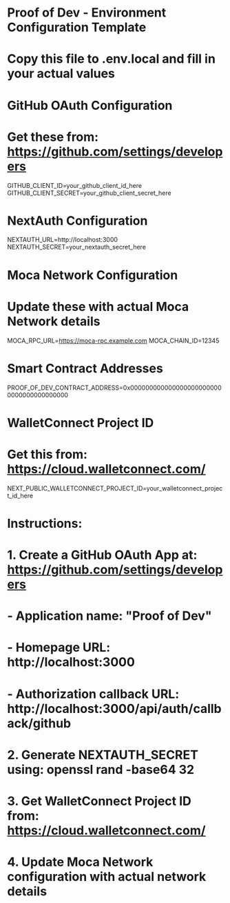 # Proof of Dev - Environment Configuration Template
# Copy this file to .env.local and fill in your actual values

# GitHub OAuth Configuration
# Get these from: https://github.com/settings/developers
GITHUB_CLIENT_ID=your_github_client_id_here
GITHUB_CLIENT_SECRET=your_github_client_secret_here

# NextAuth Configuration
NEXTAUTH_URL=http://localhost:3000
NEXTAUTH_SECRET=your_nextauth_secret_here

# Moca Network Configuration
# Update these with actual Moca Network details
MOCA_RPC_URL=https://moca-rpc.example.com
MOCA_CHAIN_ID=12345

# Smart Contract Addresses
PROOF_OF_DEV_CONTRACT_ADDRESS=0x0000000000000000000000000000000000000000

# WalletConnect Project ID
# Get this from: https://cloud.walletconnect.com/
NEXT_PUBLIC_WALLETCONNECT_PROJECT_ID=your_walletconnect_project_id_here

# Instructions:
# 1. Create a GitHub OAuth App at: https://github.com/settings/developers
#    - Application name: "Proof of Dev"
#    - Homepage URL: http://localhost:3000
#    - Authorization callback URL: http://localhost:3000/api/auth/callback/github
#
# 2. Generate NEXTAUTH_SECRET using: openssl rand -base64 32
#
# 3. Get WalletConnect Project ID from: https://cloud.walletconnect.com/
#
# 4. Update Moca Network configuration with actual network details


